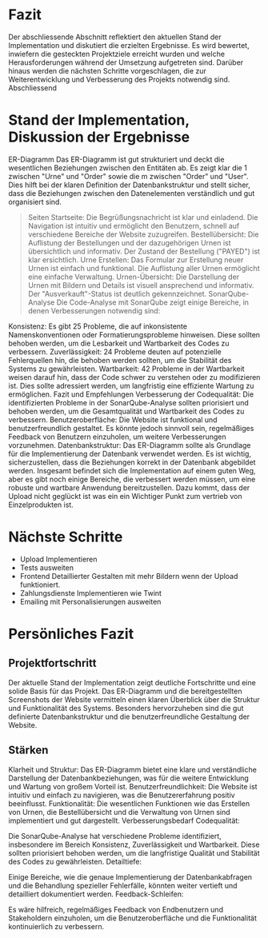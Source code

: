 # Fazit

Der abschliessende Abschnitt reflektiert den aktuellen Stand der Implementation und diskutiert die erzielten Ergebnisse. Es wird bewertet, inwiefern die gesteckten Projektziele erreicht wurden und welche Herausforderungen während der Umsetzung aufgetreten sind. Darüber hinaus werden die nächsten Schritte vorgeschlagen, die zur Weiterentwicklung und Verbesserung des Projekts notwendig sind. Abschliessend 

# Stand der Implementation, Diskussion der Ergebnisse 

ER-Diagramm
Das ER-Diagramm ist gut strukturiert und deckt die wesentlichen Beziehungen zwischen den Entitäten ab. Es zeigt klar die 1
zwischen "Urne" und "Order" sowie die m
zwischen "Order" und "User". Dies hilft bei der klaren Definition der Datenbankstruktur und stellt sicher, dass die Beziehungen zwischen den Datenelementen verständlich und gut organisiert sind.

>Seiten
Startseite: Die Begrüßungsnachricht ist klar und einladend. Die Navigation ist intuitiv und ermöglicht den Benutzern, schnell auf verschiedene Bereiche der Website zuzugreifen.
Bestellübersicht: Die Auflistung der Bestellungen und der dazugehörigen Urnen ist übersichtlich und informativ. Der Zustand der Bestellung ("PAYED") ist klar ersichtlich.
Urne Erstellen: Das Formular zur Erstellung neuer Urnen ist einfach und funktional. Die Auflistung aller Urnen ermöglicht eine einfache Verwaltung.
Urnen-Übersicht: Die Darstellung der Urnen mit Bildern und Details ist visuell ansprechend und informativ. Der "Ausverkauft"-Status ist deutlich gekennzeichnet.
SonarQube-Analyse
Die Code-Analyse mit SonarQube zeigt einige Bereiche, in denen Verbesserungen notwendig sind:

Konsistenz: Es gibt 25 Probleme, die auf inkonsistente Namenskonventionen oder Formatierungsprobleme hinweisen. Diese sollten behoben werden, um die Lesbarkeit und Wartbarkeit des Codes zu verbessern.
Zuverlässigkeit: 24 Probleme deuten auf potenzielle Fehlerquellen hin, die behoben werden sollten, um die Stabilität des Systems zu gewährleisten.
Wartbarkeit: 42 Probleme in der Wartbarkeit weisen darauf hin, dass der Code schwer zu verstehen oder zu modifizieren ist. Dies sollte adressiert werden, um langfristig eine effiziente Wartung zu ermöglichen.
Fazit und Empfehlungen
Verbesserung der Codequalität: Die identifizierten Probleme in der SonarQube-Analyse sollten priorisiert und behoben werden, um die Gesamtqualität und Wartbarkeit des Codes zu verbessern.
Benutzeroberfläche: Die Website ist funktional und benutzerfreundlich gestaltet. Es könnte jedoch sinnvoll sein, regelmäßiges Feedback von Benutzern einzuholen, um weitere Verbesserungen vorzunehmen.
Datenbankstruktur: Das ER-Diagramm sollte als Grundlage für die Implementierung der Datenbank verwendet werden. Es ist wichtig, sicherzustellen, dass die Beziehungen korrekt in der Datenbank abgebildet werden.
Insgesamt befindet sich die Implementation auf einem guten Weg, aber es gibt noch einige Bereiche, die verbessert werden müssen, um eine robuste und wartbare Anwendung bereitzustellen.
Dazu kommt, dass der Upload nicht geglückt ist was ein ein Wichtiger Punkt zum vertrieb von Einzelprodukten ist.

# Nächste Schritte 
- Upload Implementieren
- Tests ausweiten
- Frontend Detaillierter Gestalten mit mehr Bildern wenn der Upload funktioniert.
- Zahlungsdienste Implementieren wie Twint
- Emailing mit Personalisierungen ausweiten

# Persönliches Fazit 

## Projektfortschritt
Der aktuelle Stand der Implementation zeigt deutliche Fortschritte und eine solide Basis für das Projekt. Das ER-Diagramm und die bereitgestellten Screenshots der Website vermitteln einen klaren Überblick über die Struktur und Funktionalität des Systems. Besonders hervorzuheben sind die gut definierte Datenbankstruktur und die benutzerfreundliche Gestaltung der Website.

## Stärken
Klarheit und Struktur:
Das ER-Diagramm bietet eine klare und verständliche Darstellung der Datenbankbeziehungen, was für die weitere Entwicklung und Wartung von großem Vorteil ist.
Benutzerfreundlichkeit:
Die Website ist intuitiv und einfach zu navigieren, was die Benutzererfahrung positiv beeinflusst.
Funktionalität:
Die wesentlichen Funktionen wie das Erstellen von Urnen, die Bestellübersicht und die Verwaltung von Urnen sind implementiert und gut dargestellt.
Verbesserungsbedarf
Codequalität:

Die SonarQube-Analyse hat verschiedene Probleme identifiziert, insbesondere im Bereich Konsistenz, Zuverlässigkeit und Wartbarkeit. Diese sollten priorisiert behoben werden, um die langfristige Qualität und Stabilität des Codes zu gewährleisten.
Detailtiefe:

Einige Bereiche, wie die genaue Implementierung der Datenbankabfragen und die Behandlung spezieller Fehlerfälle, könnten weiter vertieft und detailliert dokumentiert werden.
Feedback-Schleifen:

Es wäre hilfreich, regelmäßiges Feedback von Endbenutzern und Stakeholdern einzuholen, um die Benutzeroberfläche und die Funktionalität kontinuierlich zu verbessern.